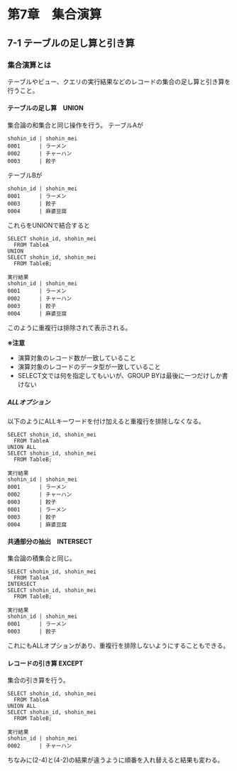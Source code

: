 # 第7章　集合演算

## 7-1 テーブルの足し算と引き算

### 集合演算とは

テーブルやビュー、クエリの実行結果などのレコードの集合の足し算と引き算を行うこと。

#### テーブルの足し算　UNION

集合論の和集合と同じ操作を行う。
テーブルAが  
~~~  
shohin_id | shohin_mei
0001      | ラーメン
0002      | チャーハン
0003      | 餃子
~~~  
テーブルBが  
~~~
shohin_id | shohin_mei
0001      | ラーメン
0003      | 餃子
0004      | 麻婆豆腐
~~~  

これらをUNIONで結合すると  
~~~
SELECT shohin_id, shohin_mei
  FROM TableA
UNION
SELECT shohin_id, shohin_mei
  FROM TableB;

実行結果
shohin_id | shohin_mei
0001      | ラーメン
0002      | チャーハン
0003      | 餃子
0004      | 麻婆豆腐
~~~  

このように重複行は排除されて表示される。

**※注意**

- 演算対象のレコード数が一致していること
- 演算対象のレコードのデータ型が一致していること
- SELECT文では何を指定してもいいが、GROUP BYは最後に一つだけしか書けない

##### ALLオプション
以下のようにALLキーワードを付け加えると重複行を排除しなくなる。

~~~
SELECT shohin_id, shohin_mei
  FROM TableA
UNION ALL
SELECT shohin_id, shohin_mei
  FROM TableB;

実行結果
shohin_id | shohin_mei
0001      | ラーメン
0002      | チャーハン
0003      | 餃子
0001      | ラーメン
0003      | 餃子
0004      | 麻婆豆腐
~~~  

#### 共通部分の抽出　INTERSECT

集合論の積集合と同じ。  

~~~
SELECT shohin_id, shohin_mei
  FROM TableA
INTERSECT
SELECT shohin_id, shohin_mei
  FROM TableB;

実行結果
shohin_id | shohin_mei
0001      | ラーメン
0003      | 餃子
~~~  

これにもALLオプションがあり、重複行を排除しないようにすることもできる。

#### レコードの引き算  EXCEPT

集合の引き算を行う。
~~~
SELECT shohin_id, shohin_mei
  FROM TableA
UNION ALL
SELECT shohin_id, shohin_mei
  FROM TableB;

実行結果
shohin_id | shohin_mei
0002      | チャーハン
~~~  

ちなみに(2-4)と(4-2)の結果が違うように順番を入れ替えると結果も変わる。
